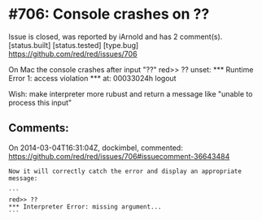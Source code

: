 
#706: Console crashes on ??
================================================================================
Issue is closed, was reported by iArnold and has 2 comment(s).
[status.built] [status.tested] [type.bug]
<https://github.com/red/red/issues/706>

On Mac the console crashes after input "??"
red>> ?? 
unset: 
**\* Runtime Error 1: access violation
**\* at: 00033024h
logout

Wish: make interpreter more rubust and return a message like 
"unable to process this input"



Comments:
--------------------------------------------------------------------------------

On 2014-03-04T16:31:04Z, dockimbel, commented:
<https://github.com/red/red/issues/706#issuecomment-36643484>

    Now it will correctly catch the error and display an appropriate message:
    
    ```
    red>> ??
    *** Interpreter Error: missing argument...
    ```

